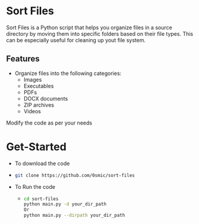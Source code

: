 # Sort Files

Sort Files is a Python script that helps you organize files in a source directory by moving them into specific folders based on their file types. This can be especially useful for cleaning up yout file system.

## Features

- Organize files into the following categories:
  - Images
  - Executables
  - PDFs
  - DOCX documents
  - ZIP archives
  - Videos

Modify the code as per your needs

# Get-Started

- To download the code
- ```bash
  git clone https://github.com/0smic/sort-files
- To Run the code
  - ```bash
    cd sort-files
    python main.py -d your_dir_path
    Or
    python main.py --dirpath your_dir_path
    
